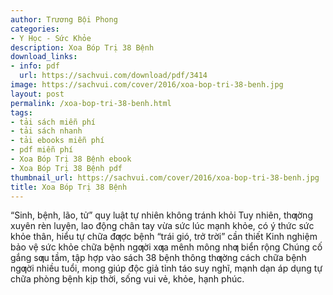 ```yaml
---
author: Trương Bội Phong
categories:
- Y Học - Sức Khỏe
description: Xoa Bóp Trị 38 Bệnh
download_links:
- info: pdf
  url: https://sachvui.com/download/pdf/3414
image: https://sachvui.com/cover/2016/xoa-bop-tri-38-benh.jpg
layout: post
permalink: /xoa-bop-tri-38-benh.html
tags:
- tải sách miễn phí
- tải sách nhanh
- tải ebooks miễn phí
- pdf miễn phí
- Xoa Bóp Trị 38 Bệnh ebook
- Xoa Bóp Trị 38 Bệnh pdf
thumbnail_url: https://sachvui.com/cover/2016/xoa-bop-tri-38-benh.jpg
title: Xoa Bóp Trị 38 Bệnh
---
```


 <div class="item-desc text-justify"> <p>“Sinh, bệnh, lão, tử” quy luật tự nhiên không tránh khỏi Tuy nhiên, thƣờng xuyên rèn luyện, lao động chân tay vừa sức lúc mạnh khỏe, có ý thức sức khỏe thân, hiểu tự chữa đƣợc bệnh “trái gió, trở trời” cần thiết Kinh nghiệm bảo vệ sức khỏe chữa bệnh ngƣời xƣa mênh mông nhƣ biển rộng Chúng cố gắng sƣu tầm, tập hợp vào sách 38 bệnh thông thƣờng cách chữa bệnh ngƣời nhiều tuổi, mong giúp độc giả tỉnh táo suy nghĩ, mạnh dạn áp dụng tự chữa phòng bệnh kịp thời, sống vui vẻ, khỏe, hạnh phúc.</p> </div>